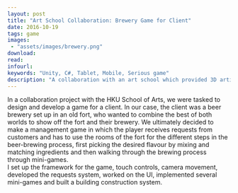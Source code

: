 ```yaml
---
layout: post
title: "Art School Collaboration: Brewery Game for Client"
date: 2016-10-19
tags: game
images:
 - "assets/images/brewery.png"
download:
read:
infourl:
keywords: "Unity, C#, Tablet, Mobile, Serious game"
description: "A collaboration with an art school which provided 3D artists and game designers."
---
```


In a collaboration project with the HKU School of Arts, we were tasked to design and develop a game for a client. In our case, the client was a beer brewery set up in an old fort, who wanted to combine the best of both worlds to show off the fort and their brewery.
We ultimately decided to make a management game in which the player receives requests from customers and has to use the rooms of the fort for the different steps in the beer-brewing process, first picking the desired flavour by mixing and matching ingredients and then walking through the brewing process through mini-games.
<br>
I set up the framework for the game, touch controls, camera movement, developed the requests system, worked on the UI, implemented several mini-games and built a building construction system.